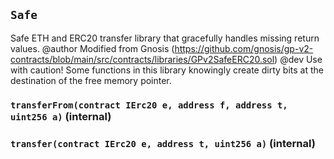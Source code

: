 ## `Safe`

Safe ETH and ERC20 transfer library that gracefully handles missing return values.
  @author Modified from Gnosis (https://github.com/gnosis/gp-v2-contracts/blob/main/src/contracts/libraries/GPv2SafeERC20.sol)
  @dev Use with caution! Some functions in this library knowingly create dirty bits at the destination of the free memory pointer.




### `transferFrom(contract IErc20 e, address f, address t, uint256 a)` (internal)





### `transfer(contract IErc20 e, address t, uint256 a)` (internal)








